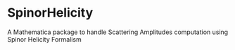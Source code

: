 # SpinorHelicity
A Mathematica package to handle Scattering Amplitudes computation using Spinor Helicity Formalism
